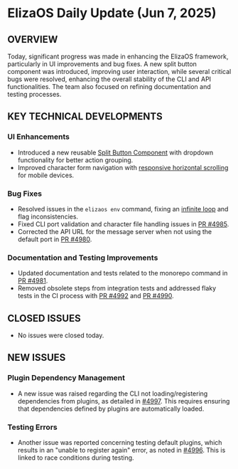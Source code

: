 # ElizaOS Daily Update (Jun 7, 2025)

## OVERVIEW 
Today, significant progress was made in enhancing the ElizaOS framework, particularly in UI improvements and bug fixes. A new split button component was introduced, improving user interaction, while several critical bugs were resolved, enhancing the overall stability of the CLI and API functionalities. The team also focused on refining documentation and testing processes.

## KEY TECHNICAL DEVELOPMENTS

### UI Enhancements
- Introduced a new reusable [Split Button Component](https://github.com/elizaos/eliza/pull/5000) with dropdown functionality for better action grouping.
- Improved character form navigation with [responsive horizontal scrolling](https://github.com/elizaos/eliza/pull/4988) for mobile devices.

### Bug Fixes
- Resolved issues in the `elizaos env` command, fixing an [infinite loop](https://github.com/elizaos/eliza/pull/4987) and flag inconsistencies.
- Fixed CLI port validation and character file handling issues in [PR #4985](https://github.com/elizaos/eliza/pull/4985).
- Corrected the API URL for the message server when not using the default port in [PR #4980](https://github.com/elizaos/eliza/pull/4980).

### Documentation and Testing Improvements
- Updated documentation and tests related to the monorepo command in [PR #4981](https://github.com/elizaos/eliza/pull/4981).
- Removed obsolete steps from integration tests and addressed flaky tests in the CI process with [PR #4992](https://github.com/elizaos/eliza/pull/4992) and [PR #4990](https://github.com/elizaos/eliza/pull/4990).

## CLOSED ISSUES
- No issues were closed today.

## NEW ISSUES
### Plugin Dependency Management
- A new issue was raised regarding the CLI not loading/registering dependencies from plugins, as detailed in [#4997](https://github.com/elizaos/eliza/issues/4997). This requires ensuring that dependencies defined by plugins are automatically loaded.

### Testing Errors
- Another issue was reported concerning testing default plugins, which results in an "unable to register again" error, as noted in [#4996](https://github.com/elizaos/eliza/issues/4996). This is linked to race conditions during testing.